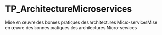 # TP_ArchitectureMicroservices
Mise en œuvre des bonnes pratiques des architectures Micro-servicesMise en œuvre des bonnes pratiques des architectures Micro-services

